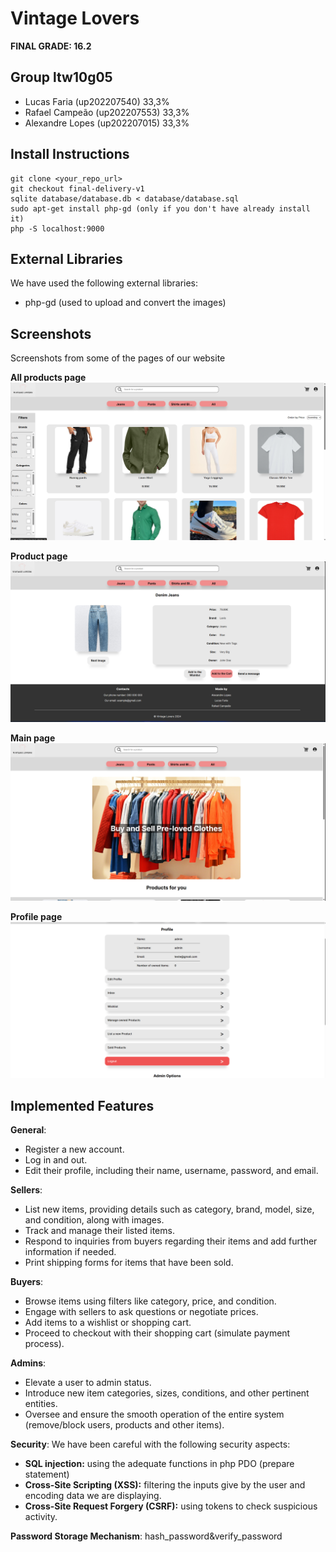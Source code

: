 # Vintage Lovers


**FINAL GRADE: 16.2**


## Group ltw10g05

- Lucas Faria (up202207540) 33,3%
- Rafael Campeão (up202207553) 33,3%
- Alexandre Lopes (up202207015) 33,3%

## Install Instructions

    git clone <your_repo_url>
    git checkout final-delivery-v1
    sqlite database/database.db < database/database.sql
    sudo apt-get install php-gd (only if you don't have already install it)
    php -S localhost:9000

## External Libraries

We have used the following external libraries:

- php-gd (used to upload and convert the images)

## Screenshots

Screenshots from some of the pages of our website

**All products page**
![all product](screenshots/all_products.png)


**Product page**
![product](screenshots/Product.png)

**Main page**
![product](screenshots/main.png)

**Profile page**
![product](screenshots/Profile.png)

## Implemented Features

**General**:

- Register a new account.
- Log in and out.
- Edit their profile, including their name, username, password, and email.

**Sellers**:

- List new items, providing details such as category, brand, model, size, and condition, along with images.
- Track and manage their listed items.
- Respond to inquiries from buyers regarding their items and add further information if needed.
- Print shipping forms for items that have been sold.

**Buyers**:

- Browse items using filters like category, price, and condition.
- Engage with sellers to ask questions or negotiate prices.
- Add items to a wishlist or shopping cart.
- Proceed to checkout with their shopping cart (simulate payment process).

**Admins**:

- Elevate a user to admin status.
- Introduce new item categories, sizes, conditions, and other pertinent entities.
- Oversee and ensure the smooth operation of the entire system (remove/block users, products and other items).


**Security**:
We have been careful with the following security aspects:

- **SQL injection:** using the adequate functions in php PDO (prepare statement)
- **Cross-Site Scripting (XSS):** filtering the inputs give by the user and encoding data we are displaying.
- **Cross-Site Request Forgery (CSRF):** using tokens to check suspicious activity.

**Password Storage Mechanism**: hash_password&verify_password
